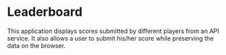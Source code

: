 # Leaderboard

This application displays scores submitted by different players from an API service. It also allows a user to submit his/her score while preserving the data on the browser.